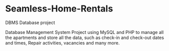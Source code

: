 # Seamless-Home-Rentals
DBMS Database project 

Database Management System Project using MySQL and PHP to manage all the apartments and store all the data, such as
check-in and check-out dates and times, Repair activities, vacancies and many more.
